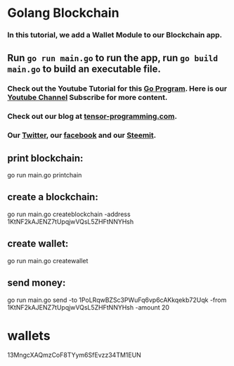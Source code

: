 # Golang Blockchain

### In this tutorial, we add a Wallet Module to our Blockchain app. 

## Run `go run main.go` to run the app, run `go build main.go` to build an executable file.

### Check out the Youtube Tutorial for this [Go Program](https://youtu.be/O9rDas-0s2c). Here is our [Youtube Channel](https://www.youtube.com/channel/UCYqCZOwHbnPwyjawKfE21wg) Subscribe for more content.

### Check out our blog at [tensor-programming.com](http://tensor-programming.com/).

### Our [Twitter](https://twitter.com/TensorProgram), our [facebook](https://www.facebook.com/Tensor-Programming-1197847143611799/) and our [Steemit](https://steemit.com/@tensor).



## print blockchain:
go run main.go printchain

## create a blockchain:
go run main.go createblockchain -address 1KtNF2kAJENZ7tUpqjwVQsL5ZHFtNNYHsh

## create wallet:
go run main.go createwallet

## send money:
go run main.go send -to 1PoLRqwBZSc3PWuFq6vp6cAKkqekb72Uqk -from 1KtNF2kAJENZ7tUpqjwVQsL5ZHFtNNYHsh -amount 20

# wallets
13MngcXAQmzCoF8TYym6SfEvzz34TM1EUN